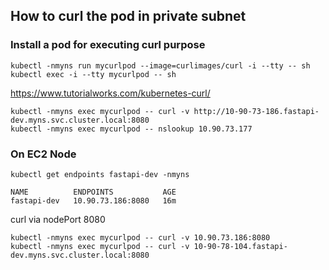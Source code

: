 
## How to curl the pod in private subnet

### Install a pod for executing curl purpose
```shell
kubectl -nmyns run mycurlpod --image=curlimages/curl -i --tty -- sh
kubectl exec -i --tty mycurlpod -- sh
```
https://www.tutorialworks.com/kubernetes-curl/

```shell
kubectl -nmyns exec mycurlpod -- curl -v http://10-90-73-186.fastapi-dev.myns.svc.cluster.local:8080
kubectl -nmyns exec mycurlpod -- nslookup 10.90.73.177
```


### On EC2 Node
```shell
kubectl get endpoints fastapi-dev -nmyns

NAME          ENDPOINTS           AGE
fastapi-dev   10.90.73.186:8080   16m
```
curl via nodePort 8080
```shell
kubectl -nmyns exec mycurlpod -- curl -v 10.90.73.186:8080
kubectl -nmyns exec mycurlpod -- curl -v 10-90-78-104.fastapi-dev.myns.svc.cluster.local:8080
```
